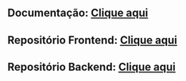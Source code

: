 
## Documentação: [Clique aqui](https://github.com/noCloud-Visiona/documentation)
## Repositório Frontend: [Clique aqui](https://github.com/noCloud-Visiona/backend)
## Repositório Backend: [Clique aqui](https://github.com/noCloud-Visiona/frontend)



